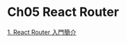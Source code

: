 # Ch05 React Router

[1. React Router 入門簡介](https://github.com/kdchang/reactjs101/blob/master/Ch05/react-router-introduction.md)
